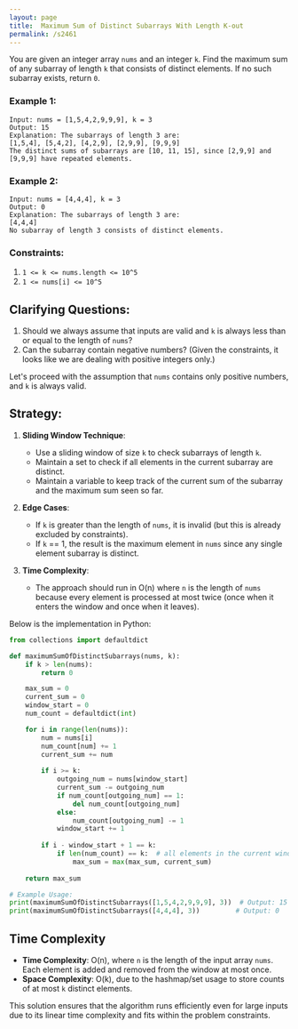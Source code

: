 ```yaml
---
layout: page
title:  Maximum Sum of Distinct Subarrays With Length K-out
permalink: /s2461
---
```


You are given an integer array `nums` and an integer `k`. Find the maximum sum of any subarray of length `k` that consists of distinct elements. If no such subarray exists, return `0`.

### Example 1:
```
Input: nums = [1,5,4,2,9,9,9], k = 3
Output: 15
Explanation: The subarrays of length 3 are:
[1,5,4], [5,4,2], [4,2,9], [2,9,9], [9,9,9]
The distinct sums of subarrays are [10, 11, 15], since [2,9,9] and [9,9,9] have repeated elements.
```

### Example 2:
```
Input: nums = [4,4,4], k = 3
Output: 0
Explanation: The subarrays of length 3 are:
[4,4,4]
No subarray of length 3 consists of distinct elements.
```

### Constraints:
1. `1 <= k <= nums.length <= 10^5`
2. `1 <= nums[i] <= 10^5`

## Clarifying Questions:
1. Should we always assume that inputs are valid and `k` is always less than or equal to the length of `nums`?
2. Can the subarray contain negative numbers? (Given the constraints, it looks like we are dealing with positive integers only.)

Let's proceed with the assumption that `nums` contains only positive numbers, and `k` is always valid.

## Strategy:

1. **Sliding Window Technique**: 
    - Use a sliding window of size `k` to check subarrays of length `k`.
    - Maintain a set to check if all elements in the current subarray are distinct.
    - Maintain a variable to keep track of the current sum of the subarray and the maximum sum seen so far.

2. **Edge Cases**:
    - If `k` is greater than the length of `nums`, it is invalid (but this is already excluded by constraints).
    - If `k` == 1, the result is the maximum element in `nums` since any single element subarray is distinct.

3. **Time Complexity**:
    - The approach should run in O(n) where `n` is the length of `nums` because every element is processed at most twice (once when it enters the window and once when it leaves).

Below is the implementation in Python:

```python
from collections import defaultdict

def maximumSumOfDistinctSubarrays(nums, k):
    if k > len(nums):
        return 0

    max_sum = 0
    current_sum = 0
    window_start = 0
    num_count = defaultdict(int)

    for i in range(len(nums)):
        num = nums[i]
        num_count[num] += 1
        current_sum += num
        
        if i >= k:
            outgoing_num = nums[window_start]
            current_sum -= outgoing_num
            if num_count[outgoing_num] == 1:
                del num_count[outgoing_num]
            else:
                num_count[outgoing_num] -= 1
            window_start += 1
        
        if i - window_start + 1 == k:
            if len(num_count) == k:  # all elements in the current window are distinct
                max_sum = max(max_sum, current_sum)
    
    return max_sum

# Example Usage:
print(maximumSumOfDistinctSubarrays([1,5,4,2,9,9,9], 3))  # Output: 15
print(maximumSumOfDistinctSubarrays([4,4,4], 3))         # Output: 0
```

## Time Complexity
- **Time Complexity**: O(n), where `n` is the length of the input array `nums`. Each element is added and removed from the window at most once.
- **Space Complexity**: O(k), due to the hashmap/set usage to store counts of at most `k` distinct elements.

This solution ensures that the algorithm runs efficiently even for large inputs due to its linear time complexity and fits within the problem constraints.